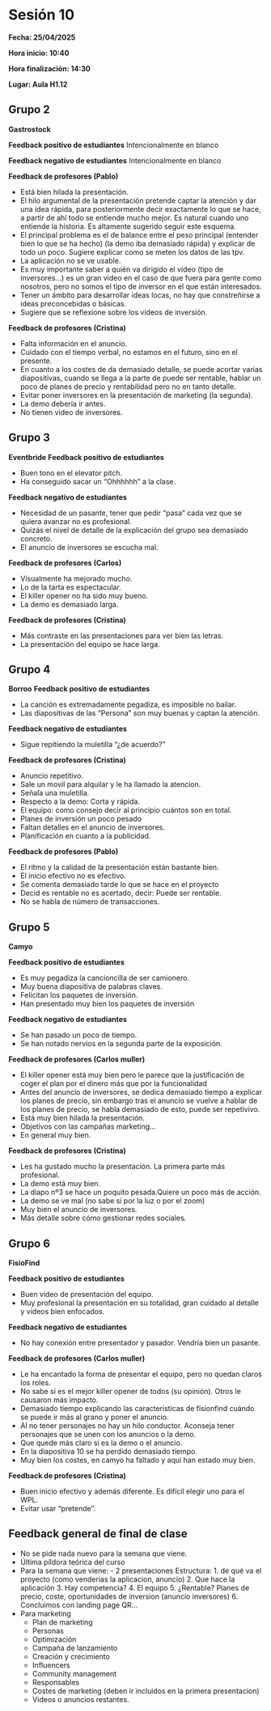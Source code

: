 # Sesión 10

**Fecha: 25/04/2025**

**Hora inicio: 10:40**

**Hora finalización: 14:30**

**Lugar: Aula H1.12**


## Grupo 2 
**Gastrostock**

**Feedback positivo de estudiantes**
Intencionalmente en blanco	

**Feedback negativo de estudiantes**
Intencionalmente en blanco

**Feedback de profesores (Pablo)**
- Está bien hilada la presentación.
- El hilo argumental de la presentación pretende captar la atención y dar una idea rápida, para posteriormente decir exactamente lo que se hace, a partir de ahí todo se entiende mucho mejor. Es natural cuando uno entiende la historia. Es altamente sugerido seguir este esquema. 
- El principal problema es el de balance entre el peso principal (entender bien lo que se ha hecho) (la demo iba demasiado rápida) y explicar de todo un poco. Sugiere explicar como se meten los datos de las tpv.
- La aplicación no se ve usable.
- Es muy importante saber a quién va dirigido el vídeo (tipo de inversores…) es un gran video en el caso de que fuera para gente como nosotros, pero no somos el tipo de inversor en el que están interesados.
- Tener un ámbito para desarrollar ideas locas, no hay que constreñirse a ideas preconcebidas o básicas.
- Sugiere que se reflexione sobre los videos de inversión.

**Feedback de profesores (Cristina)**
- Falta información en el anuncio.
- Cuidado con el tiempo verbal, no estamos en el futuro, sino en el presente.
- En cuanto a los costes de da demasiado detalle, se puede acortar varias diapositivas, cuando se llega a la parte de puede ser rentable, hablar un poco de planes de precio y rentabilidad pero no en tanto detalle.
- Evitar poner inversores en la presentación de marketing (la segunda).
- La demo debería ir antes.
- No tienen video de inversores.



## Grupo 3 
**Eventbride**
**Feedback positivo de estudiantes**
- Buen tono en el elevator pitch.
- Ha conseguido sacar un “Ohhhhhh” a la clase.

**Feedback negativo de estudiantes**
- Necesidad de un pasante, tener que pedir “pasa” cada vez que se quiera avanzar no es profesional.
- Quizás el nivel de detalle de la explicación del grupo sea demasiado concreto.
- El anuncio de inversores se escucha mal.

**Feedback de profesores (Carlos)**
- Visualmente ha mejorado mucho.
- Lo de la tarta es espectacular.
- El killer opener no ha sido muy bueno.
- La demo es demasiado larga. 

**Feedback de profesores (Cristina)**
- Más contraste en las presentaciones para ver bien las letras.
- La presentación del equipo se hace larga.

## Grupo 4 
**Borroo**
**Feedback positivo de estudiantes**
- La canción es extremadamente pegadiza, es imposible no bailar.
- Las diapositivas de las “Persona” son muy buenas y captan la atención.

**Feedback negativo de estudiantes**
- Sigue repitiendo la muletilla “¿de acuerdo?”

**Feedback de profesores (Cristina)**
- Anuncio repetitivo.
- Sale un movil para alquilar y le ha llamado la atencion.
- Señala una muletilla.
- Respecto a la demo: Corta y rápida.
- El equipo: como consejo decir al principio cuántos son en total.
- Planes de inversión un poco pesado
- Faltan detalles en el anuncio de inversores.
- Planificación en cuanto a la publicidad.

**Feedback de profesores (Pablo)**
- El ritmo y la calidad de la presentación están bastante bien.
- El inicio efectivo no es efectivo. 
- Se comenta demasiado tarde lo que se hace en el proyecto
- Decid es rentable no es acertado, decir: Puede ser rentable.
- No se habla de número de transacciones. 


## Grupo 5 
**Camyo**

**Feedback positivo de estudiantes**
- Es muy pegadiza la cancioncilla de ser camionero.
- Muy buena diapositiva de palabras claves.
- Felicitan los paquetes de inversión. 
- Han presentado muy bien los paquetes de inversión

**Feedback negativo de estudiantes**
- Se han pasado un poco de tiempo.
- Se han notado nervios en la segunda parte de la exposición.

**Feedback de profesores (Carlos muller)**
- El killer opener está muy bien pero le parece que la justificación de coger el plan por el dinero más que por la funcionalidad
- Antes del anuncio de inversores, se dedica demasiado tiempo a explicar los planes de precio, sin embargo tras el anuncio se vuelve a hablar de los planes de precio, se habla demasiado de esto, puede ser repetivivo.
- Está muy bien hilada la presentación.
- Objetivos con las campañas marketing…
- En general muy bien.

**Feedback de profesores (Cristina)**
- Les ha gustado mucho la presentación. La primera parte más profesional.
- La demo está muy bien.
- La diapo nº3 se hace un poquito pesada.Quiere un poco más de acción.
- La demo se ve mal (no sabe si por la luz o por el zoom)
- Muy bien el anuncio de inversores.
- Más detalle sobre cómo gestionar redes sociales.

## Grupo 6 
**FisioFind**

**Feedback positivo de estudiantes**
- Buen video de presentación del equipo.
- Muy profesional la presentación en su totalidad, gran cuidado al detalle y videos bien enfocados.

**Feedback negativo de estudiantes**
- No hay conexión entre presentador y pasador. Vendría bien un pasante.

**Feedback de profesores (Carlos muller)**
- Le ha encantado la forma de presentar el equipo, pero no quedan claros los roles.
- No sabe si es el mejor killer opener de todos (su opinión). Otros le causaron más impacto.
- Demasiado tiempo explicando las características de fisionfind cuándo se puede ir más al grano y poner el anuncio.
- Al no tener personajes no hay un hilo conductor. Aconseja tener personajes que se unen con los anuncios o la demo.
- Que quede más claro si es la demo o el anuncio.
- En la diapositiva 10 se ha perdido demasiado tiempo.
- Muy bien los costes, en camyo ha faltado y aqui han estado muy bien.

**Feedback de profesores (Cristina)**
- Buen inicio efectivo y además diferente. Es difícil elegir uno para el WPL.
- Evitar usar “pretende”.



## Feedback general de final de clase
- No se pide nada nuevo para la semana que viene.
- Última píldora teórica del curso
- Para la semana que viene:
        - 2 presentaciones
        Estructura: 
            1. de qué va el proyecto (como venderias la aplicacion, anuncio)
            2. Que hace la aplicación 
            3. Hay competencia?
            4. El equipo
            5. ¿Rentable? Planes de precio, coste, oportunidades de inversion (anuncio inversores)
            6. Concluimos con landing page QR…
- Para marketing
    - Plan de marketing
    - Personas
    - Optimización 
    - Campaña de lanzamiento
    - Creación y crecimiento
    - Influencers
    - Community management
    - Responsables
    - Costes de marketing (deben ir incluidos en la primera presentacion)
    - Videos o anuncios restantes.

